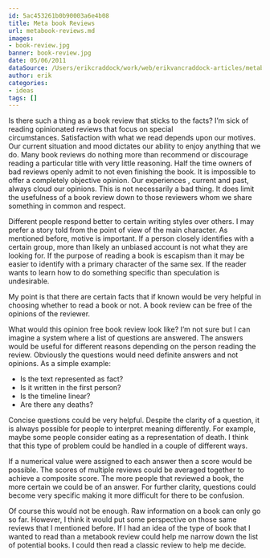 ```yaml
---
id: 5ac453261b0b90003a6e4b08
title: Meta book Reviews
url: metabook-reviews.md
images:
- book-review.jpg
banner: book-review.jpg
date: 05/06/2011
dataSource: /Users/erikcraddock/work/web/erikvancraddock-articles/metabook-reviews/metabook-reviews.md
author: erik
categories:
- ideas
tags: []
---
```

Is there such a thing as a book review that sticks to the facts? I&#8217;m sick of reading opinionated reviews that focus on special circumstances. Satisfaction with what we read depends upon our motives. Our current situation and mood dictates our ability to enjoy anything that we do. Many book reviews do nothing more than recommend or discourage reading a particular title with very little reasoning. Half the time owners of bad reviews openly admit to not even finishing the book. It is impossible to offer a completely objective opinion. Our experiences , current and past, always cloud our opinions. This is not necessarily a bad thing. It does limit the usefulness of a book review down to those reviewers whom we share something in common and respect.

Different people respond better to certain writing styles over others. I may prefer a story told from the point of view of the main character. As mentioned before, motive is important. If a person closely identifies with a certain group, more than likely an unbiased account is not what they are looking for. If the purpose of reading a book is escapism than it may be easier to identify with a primary character of the same sex. If the reader wants to learn how to do something specific than speculation is undesirable.

My point is that there are certain facts that if known would be very helpful in choosing whether to read a book or not. A book review can be free of the opinions of the reviewer.

What would this opinion free book review look like? I&#8217;m not sure but I can imagine a system where a list of questions are answered. The answers would be useful for different reasons depending on the person reading the review. Obviously the questions would need definite answers and not opinions. As a simple example:

  * Is the text represented as fact?
  * Is it written in the first person?
  * Is the timeline linear?
  * Are there any deaths?

Concise questions could be very helpful. Despite the clarity of a question, it is always possible for people to interpret meaning differently. For example, maybe some people consider eating as a representation of death. I think that this type of problem could be handled in a couple of different ways.

If a numerical value were assigned to each answer then a score would be possible. The scores of multiple reviews could be averaged together to achieve a composite score. The more people that reviewed a book, the more certain we could be of an answer. For further clarity, questions could become very specific making it more difficult for there to be confusion.

Of course this would not be enough. Raw information on a book can only go so far. However, I think it would put some perspective on those same reviews that I mentioned before. If I had an idea of the type of book that I wanted to read than a metabook review could help me narrow down the list of potential books. I could then read a classic review to help me decide.